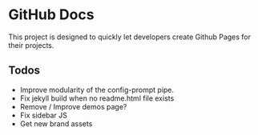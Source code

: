 # GitHub Docs
This project is designed to quickly let developers create Github Pages for their projects.  

## Todos
- Improve modularity of the config-prompt pipe.
- Fix jekyll build when no readme.html file exists
- Remove / Improve demos page?
- Fix sidebar JS
- Get new brand assets
